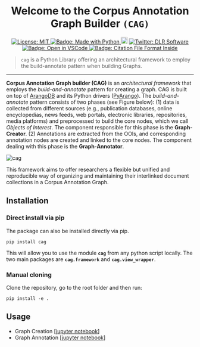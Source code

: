 

<h1 align="center">Welcome to the Corpus Annotation Graph Builder <code>(CAG)</code> </h1>

<p align="center">
  <a href="https://github.com/DLR-SC/corpus-annotation-graph-builder/blob/master/LICENSE">
    <img alt="License: MIT" src="https://img.shields.io/badge/license-MIT-yellow.svg" target="_blank" />
  </a>
  <a href="https://img.shields.io/badge/Made%20with-Python-1f425f.svg">
    <img src="https://img.shields.io/badge/Made%20with-Python-1f425f.svg" alt="Badge: Made with Python"/>
  </a>
  <a href="https://pypi.org/project/cag/"><img src="https://badge.fury.io/py/cag.svg" alt="Badge: PyPI version" height="18"></a>
  <a href="https://twitter.com/dlr_software">
    <img alt="Twitter: DLR Software" src="https://img.shields.io/twitter/follow/dlr_software.svg?style=social" target="_blank" />
  </a>
  <a href="https://open.vscode.dev/DLR-SC/corpus-annotation-graph-builder">
    <img alt="Badge: Open in VSCode" src="https://img.shields.io/static/v1?logo=visualstudiocode&label=&message=open%20in%20visual%20studio%20code&labelColor=2c2c32&color=007acc&logoColor=007acc" target="_blank" />
  </a>
  <a href="https://citation-file-format.github.io/">
    <img alt="Badge: Citation File Format Inside" src="https://img.shields.io/badge/-citable%20software-green" target="_blank" />
  </a>
</p>


> `cag` is a Python Library offering an architectural framework to employ the build-annotate pattern when building Graphs.

---


**Corpus Annotation Graph builder (CAG)**  is an *architectural framework* that employs the *build-and-annotate* pattern for creating a graph. CAG is built on top of [ArangoDB](https://www.arangodb.com) and its Python drivers ([PyArango](https://pyarango.readthedocs.io/en/latest/)). The *build-and-annotate* pattern consists of two phases (see Figure below): (1) data is collected from different sources (e.g., publication databases, online encyclopedias, news feeds, web portals, electronic libraries, repositories, media platforms) and preprocessed to build the core nodes, which we call *Objects of Interest*. The component responsible for this phase is the **Graph-Creator**. (2) Annotations are extracted from the OOIs, and corresponding annotation nodes are created and linked to the core nodes. The component dealing with this phase is the **Graph-Annotator**.


![cag](https://github.com/DLR-SC/corpus-annotation-graph-builder/blob/main/docs/cag.png?raw=true)


This framework aims to offer researchers a flexible but unified and reproducible way of organizing and maintaining their interlinked document collections in a Corpus Annotation Graph. 

## Installation

### Direct install via pip 

The package can also be installed directly via pip.
```
pip install cag
```

This will allow you to use the module **`cag`** from any python script locally. The two main packages are **`cag.framework`** and **`cag.view_wrapper`**.


### Manual cloning
Clone the repository, go to the root folder and then run:

```
pip install -e .
```
## Usage

* Graph Creation [[jupyter notebook](https://github.com/DLR-SC/corpus-annotation-graph-builder/blob/main/examples/1_create_graph.ipynb)]
* Graph Annotation [[jupyter notebook](https://github.com/DLR-SC/corpus-annotation-graph-builder/blob/main/examples/2_annotate_graph.ipynb)]

